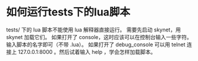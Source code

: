 # 如何运行tests下的lua脚本

tests/ 下的 lua 脚本不能使用 lua 解释器直接运行。
需要先启动 skynet，用 skynet 加载它们。
如果打开了 console，这时应该可以在控制台输入一些字符。输入脚本的名字即可（不带 .lua）。
如果打开了 debug_console 可以用 telnet 连接上 127.0.0.1:8000 。然后试着输入 help ，学会怎样加载脚本。

